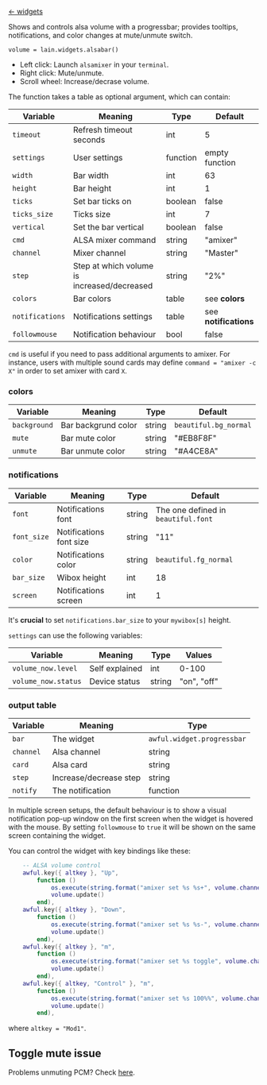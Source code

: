 [<- widgets](https://github.com/copycat-killer/lain/wiki/Widgets)

Shows and controls alsa volume with a progressbar; provides tooltips, notifications, and color changes at mute/unmute switch.

	volume = lain.widgets.alsabar()

* Left click: Launch `alsamixer` in your `terminal`.
* Right click: Mute/unmute.
* Scroll wheel: Increase/decrase volume.

The function takes a table as optional argument, which can contain:

Variable | Meaning | Type | Default
--- | --- | --- | ---
`timeout` | Refresh timeout seconds | int | 5
`settings` | User settings | function | empty function
`width` | Bar width | int | 63
`height` | Bar height | int | 1
`ticks` | Set bar ticks on | boolean | false
`ticks_size` | Ticks size | int | 7
`vertical` | Set the bar vertical | boolean | false
`cmd` | ALSA mixer command | string | "amixer"
`channel` | Mixer channel | string | "Master" 
`step` | Step at which volume is increased/decreased | string | "2%"
`colors` | Bar colors | table | see **colors**
`notifications` | Notifications settings | table | see **notifications**
`followmouse` | Notification behaviour | bool | false

`cmd` is useful if you need to pass additional arguments to amixer. For instance, users with multiple sound cards may define `command = "amixer -c X"` in order to set amixer with card `X`.

### colors

Variable | Meaning | Type | Default
--- | --- | --- | ---
`background` | Bar backgrund color | string | `beautiful.bg_normal`
`mute` | Bar mute color | string | "#EB8F8F"
`unmute` | Bar unmute color | string | "#A4CE8A"

### notifications

Variable | Meaning | Type | Default
--- | --- | --- | ---
`font` | Notifications font | string | The one defined in `beautiful.font`
`font_size` | Notifications font size | string | "11"
`color` | Notifications color | string | `beautiful.fg_normal`
`bar_size` | Wibox height | int | 18
`screen` | Notifications screen | int | 1

It's **crucial** to set `notifications.bar_size` to your `mywibox[s]` height.

`settings` can use the following variables:

Variable | Meaning | Type | Values
--- | --- | --- | ---
`volume_now.level` | Self explained | int | 0-100
`volume_now.status` | Device status | string | "on", "off"
### output table

Variable | Meaning | Type
--- | --- | ---
`bar` | The widget | `awful.widget.progressbar`
`channel` | Alsa channel | string
`card` | Alsa card | string
`step` | Increase/decrease step | string
`notify` | The notification | function

In multiple screen setups, the default behaviour is to show a visual notification pop-up window on the first screen when the widget is hovered with the mouse. By setting `followmouse` to `true` it will be shown on the same screen containing the widget.

You can control the widget with key bindings like these:

```lua
    -- ALSA volume control
    awful.key({ altkey }, "Up",
        function ()
            os.execute(string.format("amixer set %s %s+", volume.channel, volume.step))
            volume.update()
        end),
    awful.key({ altkey }, "Down",
        function ()
            os.execute(string.format("amixer set %s %s-", volume.channel, volume.step))
            volume.update()
        end),
    awful.key({ altkey }, "m",
        function ()
            os.execute(string.format("amixer set %s toggle", volume.channel))
            volume.update()
        end),
    awful.key({ altkey, "Control" }, "m",
        function ()
            os.execute(string.format("amixer set %s 100%%", volume.channel))
            volume.update()
        end),
```

where `altkey = "Mod1"`.

Toggle mute issue
-----------------

Problems unmuting PCM? Check [here](https://github.com/copycat-killer/awesome-copycats/issues/95).